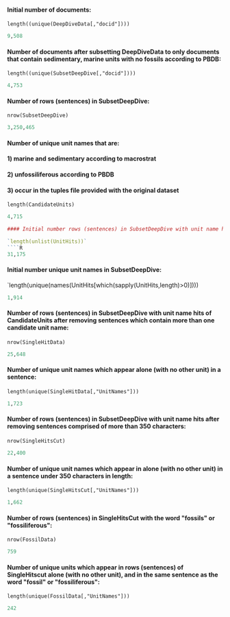 #### Initial number of documents: 
`length((unique(DeepDiveData[,"docid"])))`
````R
9,508
````

#### Number of documents after subsetting DeepDiveData to only documents that contain sedimentary, marine units with no fossils according to PBDB:
`length((unique(SubsetDeepDive[,"docid"])))`
````R
4,753
````

#### Number of rows (sentences) in SubsetDeepDive:
`nrow(SubsetDeepDive)`
````R
3,250,465
````

#### Number of unique unit names that are: 
#### 1) marine and sedimentary according to macrostrat
#### 2) unfossiliferous according to PBDB 
#### 3) occur in the tuples file provided with the original dataset

`length(CandidateUnits)`
````R
4,715

#### Initial number rows (sentences) in SubsetDeepDive with unit name hits of CandidateUnits:

`length(unlist(UnitHits))`
````R
31,175
````

#### Initial number unique unit names in SubsetDeepDive:

`length(unique(names(UnitHits[which(sapply(UnitHits,length)>0)])))
````R
1,914
````

#### Number of rows (sentences) in SubsetDeepDive with unit name hits of CandidateUnits after removing sentences which contain more than one candidate unit name:

`nrow(SingleHitData)`
````R
25,648
````

#### Number of unique unit names which appear alone (with no other unit) in a sentence:

`length(unique(SingleHitData[,"UnitNames"]))`
````R
1,723
````

#### Number of rows (sentences) in SubsetDeepDive with unit name hits after removing sentences comprised of more than 350 characters:

`nrow(SingleHitsCut)`
````R
22,400
````

#### Number of unique unit names which appear in alone (with no other unit) in a sentence under 350 characters in length: 

`length(unique(SingleHitsCut[,"UnitNames"]))`
````R
1,662
````

#### Number of rows (sentences) in SingleHitsCut with the word "fossils" or "fossiliferous":

`nrow(FossilData)`
````R
759
````

#### Number of unique units which appear in rows (sentences) of SingleHitscut alone (with no other unit), and in the same sentence as the word "fossil" or "fossiliferous":
`length(unique(FossilData[,"UnitNames"]))`
````R
242
````
